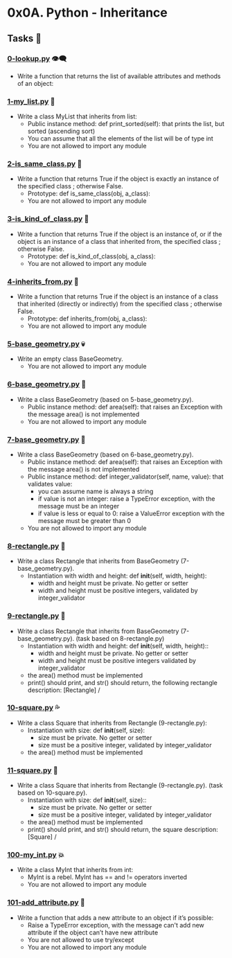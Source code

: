 #   0x0A. Python - Inheritance
##  Tasks   :dizzy:
### [0-lookup.py](./0-lookup.py)    :eye_speech_bubble:
-   Write a function that returns the list of available attributes and methods of an object:

### [1-my_list.py](./1-my_list.py)  :space_invader:
-   Write a class MyList that inherits from list:
    -   Public instance method: def print_sorted(self): that prints the list, but sorted (ascending sort)
    -   You can assume that all the elements of the list will be of type int
    -   You are not allowed to import any module

### [2-is_same_class.py](./2-is_same_class.py)  	:robot:
-   Write a function that returns True if the object is exactly an instance of the specified class ; otherwise False.
    -   Prototype: def is_same_class(obj, a_class):
    -   You are not allowed to import any module

### [3-is_kind_of_class.py](./3-is_kind_of_class.py)    :japanese_ogre:
-   Write a function that returns True if the object is an instance of, or if the object is an instance of a class that inherited from, the specified class ; otherwise False.
    -   Prototype: def is_kind_of_class(obj, a_class):
    -   You are not allowed to import any module

### [4-inherits_from.py](./4-inherits_from.py)  :shit:
-   Write a function that returns True if the object is an instance of a class that inherited (directly or indirectly) from the specified class ; otherwise False.
    -   Prototype: def inherits_from(obj, a_class):
    -   You are not allowed to import any module

### [5-base_geometry.py](./5-base_geometry.py)  :skull:
-   Write an empty class BaseGeometry.
    -   You are not allowed to import any module

### [6-base_geometry.py](./6-base_geometry.py)  :triumph:
-   Write a class BaseGeometry (based on 5-base_geometry.py).
    -   Public instance method: def area(self): that raises an Exception with the message area() is not implemented
    -   You are not allowed to import any module

### [7-base_geometry.py](./7-base_geometry.py)  :imp:
-   Write a class BaseGeometry (based on 6-base_geometry.py).
    -   Public instance method: def area(self): that raises an Exception with the message area() is not implemented
    -   Public instance method: def integer_validator(self, name, value): that validates value:
        -   you can assume name is always a string
        -   if value is not an integer: raise a TypeError exception, with the   message <name> must be an integer
        -   if value is less or equal to 0: raise a ValueError exception with the message <name> must be greater than 0
    -   You are not allowed to import any module

### [8-rectangle.py](./8-rectangle.py)  :clown_face:
-   Write a class Rectangle that inherits from BaseGeometry (7-base_geometry.py).
    -   Instantiation with width and height: def __init__(self, width, height):
        -   width and height must be private. No getter or setter
        -   width and height must be positive integers, validated by integer_validator

### [9-rectangle.py](./9-rectangle.py)  :see_no_evil:
-   Write a class Rectangle that inherits from BaseGeometry (7-base_geometry.py). (task based on 8-rectangle.py)
    -   Instantiation with width and height: def __init__(self, width, height)::
        -   width and height must be private. No getter or setter
        -   width and height must be positive integers validated by integer_validator
    -   the area() method must be implemented
    -   print() should print, and str() should return, the following rectangle description: [Rectangle] <width>/<height>

### [10-square.py](./10-square.py)  :sweat_drops:
-   Write a class Square that inherits from Rectangle (9-rectangle.py):
    -   Instantiation with size: def __init__(self, size):
        -   size must be private. No getter or setter
        -   size must be a positive integer, validated by integer_validator
    -   the area() method must be implemented

### [11-square.py](./11-main.py)    :thought_balloon:
-   Write a class Square that inherits from Rectangle (9-rectangle.py). (task based on 10-square.py).
    -   Instantiation with size: def __init__(self, size)::
        -   size must be private. No getter or setter
        -   size must be a positive integer, validated by integer_validator
    -   the area() method must be implemented
    -   print() should print, and str() should return, the square description: [Square] <width>/<height>

### [100-my_int.py](./100-my_int.py)    :collision:
-   Write a class MyInt that inherits from int:
    -   MyInt is a rebel. MyInt has == and != operators inverted
    -   You are not allowed to import any module

### [101-add_attribute.py](./101-add_attribute.py)     :hot_face:
-   Write a function that adds a new attribute to an object if it’s possible:
    -   Raise a TypeError exception, with the message can't add new attribute if the object can’t have new attribute
    -   You are not allowed to use try/except
    -   You are not allowed to import any module
